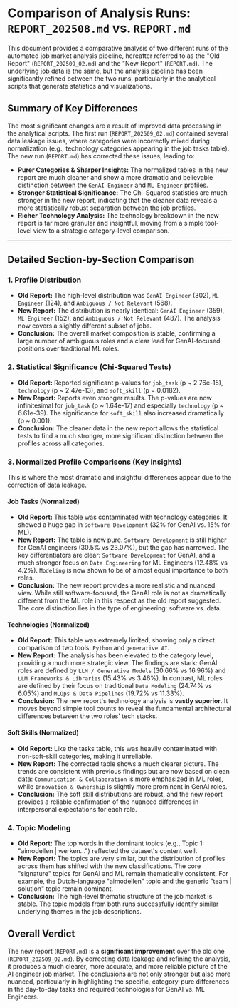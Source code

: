 # Comparison of Analysis Runs: `REPORT_202508.md` vs. `REPORT.md`

This document provides a comparative analysis of two different runs of the automated job market analysis pipeline, hereafter referred to as the "Old Report" (`REPORT_202509_02.md`) and the "New Report" (`REPORT.md`). The underlying job data is the same, but the analysis pipeline has been significantly refined between the two runs, particularly in the analytical scripts that generate statistics and visualizations.

## Summary of Key Differences

The most significant changes are a result of improved data processing in the analytical scripts. The first run (`REPORT_202509_02.md`) contained several data leakage issues, where categories were incorrectly mixed during normalization (e.g., technology categories appearing in the job tasks table). The new run (`REPORT.md`) has corrected these issues, leading to:

- **Purer Categories & Sharper Insights:** The normalized tables in the new report are much cleaner and show a more dramatic and believable distinction between the `GenAI Engineer` and `ML Engineer` profiles.
- **Stronger Statistical Significance:** The Chi-Squared statistics are much stronger in the new report, indicating that the cleaner data reveals a more statistically robust separation between the job profiles.
- **Richer Technology Analysis:** The technology breakdown in the new report is far more granular and insightful, moving from a simple tool-level view to a strategic category-level comparison.

---

## Detailed Section-by-Section Comparison

### 1. Profile Distribution

- **Old Report:** The high-level distribution was `GenAI Engineer` (302), `ML Engineer` (124), and `Ambiguous / Not Relevant` (568).
- **New Report:** The distribution is nearly identical: `GenAI Engineer` (359), `ML Engineer` (152), and `Ambiguous / Not Relevant` (487). The analysis now covers a slightly different subset of jobs.
- **Conclusion:** The overall market composition is stable, confirming a large number of ambiguous roles and a clear lead for GenAI-focused positions over traditional ML roles.

### 2. Statistical Significance (Chi-Squared Tests)

- **Old Report:** Reported significant p-values for `job_task` (p ~ 2.76e-15), `technology` (p ~ 2.47e-13), and `soft_skill` (p = 0.0182).
- **New Report:** Reports even stronger results. The p-values are now infinitesimal for `job_task` (p ~ 1.64e-17) and especially `technology` (p ~ 6.61e-39). The significance for `soft_skill` also increased dramatically (p ~ 0.001).
- **Conclusion:** The cleaner data in the new report allows the statistical tests to find a much stronger, more significant distinction between the profiles across all categories.

### 3. Normalized Profile Comparisons (Key Insights)

This is where the most dramatic and insightful differences appear due to the correction of data leakage.

#### Job Tasks (Normalized)

- **Old Report:** This table was contaminated with technology categories. It showed a huge gap in `Software Development` (32% for GenAI vs. 15% for ML).
- **New Report:** The table is now pure. `Software Development` is still higher for GenAI engineers (30.5% vs 23.07%), but the gap has narrowed. The key differentiators are clear: `Software Development` for GenAI, and a much stronger focus on `Data Engineering` for ML Engineers (12.48% vs 4.2%). `Modeling` is now shown to be of almost equal importance to both roles.
- **Conclusion:** The new report provides a more realistic and nuanced view. While still software-focused, the GenAI role is not as dramatically different from the ML role in this respect as the old report suggested. The core distinction lies in the type of engineering: software vs. data.

#### Technologies (Normalized)

- **Old Report:** This table was extremely limited, showing only a direct comparison of two tools: `Python` and `generative AI`.
- **New Report:** The analysis has been elevated to the category level, providing a much more strategic view. The findings are stark: GenAI roles are defined by `LLM / Generative Models` (30.66% vs 16.96%) and `LLM Frameworks & Libraries` (15.43% vs 3.46%). In contrast, ML roles are defined by their focus on traditional `Data Modeling` (24.74% vs 6.05%) and `MLOps & Data Pipelines` (19.72% vs 11.33%).
- **Conclusion:** The new report's technology analysis is **vastly superior**. It moves beyond simple tool counts to reveal the fundamental architectural differences between the two roles' tech stacks.

#### Soft Skills (Normalized)

- **Old Report:** Like the tasks table, this was heavily contaminated with non-soft-skill categories, making it unreliable.
- **New Report:** The corrected table shows a much clearer picture. The trends are consistent with previous findings but are now based on clean data: `Communication & Collaboration` is more emphasized in ML roles, while `Innovation & Ownership` is slightly more prominent in GenAI roles.
- **Conclusion:** The soft skill distributions are robust, and the new report provides a reliable confirmation of the nuanced differences in interpersonal expectations for each role.

### 4. Topic Modeling

- **Old Report:** The top words in the dominant topics (e.g., Topic 1: "aimodellen | werken...") reflected the dataset's content well.
- **New Report:** The topics are very similar, but the distribution of profiles across them has shifted with the new classifications. The core "signature" topics for GenAI and ML remain thematically consistent. For example, the Dutch-language "aimodellen" topic and the generic "team | solution" topic remain dominant.
- **Conclusion:** The high-level thematic structure of the job market is stable. The topic models from both runs successfully identify similar underlying themes in the job descriptions.

## Overall Verdict

The new report (`REPORT.md`) is a **significant improvement** over the old one (`REPORT_202509_02.md`). By correcting data leakage and refining the analysis, it produces a much clearer, more accurate, and more reliable picture of the AI engineer job market. The conclusions are not only stronger but also more nuanced, particularly in highlighting the specific, category-pure differences in the day-to-day tasks and required technologies for GenAI vs. ML Engineers.
